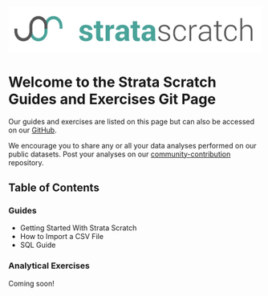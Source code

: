 ![strata scratch](images/sslogo.jpg) 

# Welcome to the Strata Scratch Guides and Exercises Git Page

Our guides and exercises are listed on this page but can also be accessed on our [GitHub](https://github.com/stratascratch). 

We encourage you to share any or all your data analyses performed on our public datasets. Post your analyses on our [community-contribution](https://github.com/stratascratch/community-contributions) repository.

## Table of Contents

### Guides

- Getting Started With Strata Scratch
- How to Import a CSV File
- SQL Guide

### Analytical Exercises

Coming soon!
